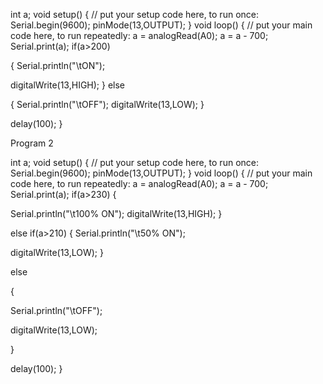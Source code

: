 int a;
void setup()
{
 // put your setup code here, to run once:
 Serial.begin(9600);
 pinMode(13,OUTPUT);
}
void loop() {
 // put your main code here, to run repeatedly:
 a = analogRead(A0);
 a = a - 700;
 Serial.print(a);
if(a>200)

{
 Serial.println("\tON");

 digitalWrite(13,HIGH);
 }
 else

{
 Serial.println("\tOFF");
 digitalWrite(13,LOW);
 }

 delay(100);
}


Program 2

int a;
void setup()
{
 // put your setup code here, to run once:
 Serial.begin(9600);
 pinMode(13,OUTPUT);
}
void loop() {
 // put your main code here, to run repeatedly:
 a = analogRead(A0);
 a = a - 700;
 Serial.print(a);
 if(a>230)
 {

 Serial.println("\t100% ON");
 digitalWrite(13,HIGH);
 }

else if(a>210)
 {
 Serial.println("\t50% ON");

 digitalWrite(13,LOW);
 }


 else

 {

 Serial.println("\tOFF");

 digitalWrite(13,LOW);

}

 delay(100);
}
